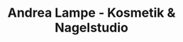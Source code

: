 ---
title: "Andrea Lampe - Kosmetik & Nagelstudio"
url: /halle-westf/andrea-lampe-kosmetik-und-nagelstudio/
shop: Kosmetik
---
